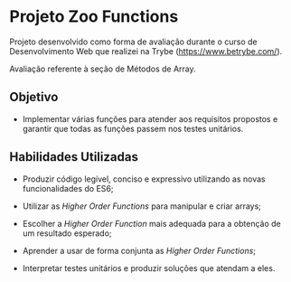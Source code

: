 # Projeto Zoo Functions

Projeto desenvolvido como forma de avaliação durante o curso de Desenvolvimento Web que realizei na Trybe (https://www.betrybe.com/).

Avaliação referente à seção de Métodos de Array.

## Objetivo

- Implementar várias funções para atender aos requisitos propostos e garantir que todas as funções passem nos testes unitários.

## Habilidades Utilizadas

- Produzir código legível, conciso e expressivo utilizando as novas funcionalidades do ES6;

- Utilizar as _Higher Order Functions_ para manipular e criar arrays;

- Escolher a _Higher Order Function_ mais adequada para a obtenção de um resultado esperado;

- Aprender a usar de forma conjunta as _Higher Order Functions_;

- Interpretar testes unitários e produzir soluções que atendam a eles.

